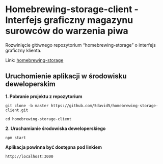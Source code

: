 # Homebrewing-storage-client - Interfejs graficzny magazynu surowców do warzenia piwa

Rozwinięcie głównego repozytorium “homebrewing-storage” o interfejs graficzny klienta.

Link: [homebrewing-storage](https://github.com/5david5/homebrewing-storage)

## Uruchomienie aplikacji w środowisku deweloperskim
**1. Pobranie projektu z repozytorium**
```
git clone -b master https://github.com/5david5/homebrewing-storage-client.git
```
```
cd homebrewing-storage-client
```

**2. Uruchamianie środowiska deweloperskiego**
```
npm start
```
**Aplikacja powinna być dostępna pod linkiem** 
```
http://localhost:3000
```
